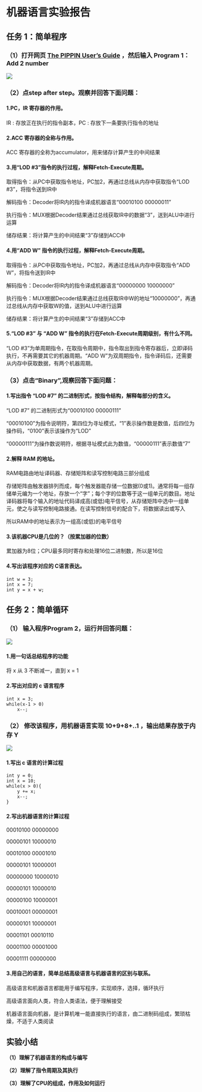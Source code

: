 # 机器语言实验报告

## 任务 1：简单程序

### （1）打开网页 [The PIPPIN User’s Guide](https://sysu-swi.github.io/slides/The%20PIPPIN%20User's%20Guide.html#PROG2) ，然后输入 Program 1：Add 2 number

![](http://m.qpic.cn/psb?/V10TtYkp2MvHv1/KPF4*fafkazjYikzKsrTwX9L3D8DXrivYPCtdTB69HM!/b/dDIBAAAAAAAA&bo=8wRgAgAAAAADF6c!&rf=viewer_4)

### （2）点step after step。观察并回答下面问题：

#### 1.PC，IR 寄存器的作用。

IR : 存放正在执行的指令副本，PC : 存放下一条要执行指令的地址

#### 2.ACC 寄存器的全称与作用。

ACC 寄存器的全称为accumulator，用来储存计算产生的中间结果

#### 3.用“LOD #3”指令的执行过程，解释Fetch-Execute周期。

取得指令：从PC中获取指令地址，PC加2，再通过总线从内存中获取指令“LOD #3”，将指令送到IR中

解码指令：Decoder将IR内的指令译成机器语言“00010100 00000011”

执行指令：MUX根据Decoder结果通过总线获取IR中的数据“3”，送到ALU中进行运算

储存结果：将计算产生的中间结果“3”存储到ACC中

#### 4.用“ADD W” 指令的执行过程，解释Fetch-Execute周期。

取得指令：从PC中获取指令地址，PC加2，再通过总线从内存中获取指令“ADD W”，将指令送到IR中

解码指令：Decoder将IR内的指令译成机器语言“00000000 10000000”

执行指令：MUX根据Decoder结果通过总线获取IR中W的地址“10000000”，再通过总线从内存中获取W的值，送到ALU中进行运算

储存结果：将计算产生的中间结果“3”存储到ACC中

#### 5.“LOD #3” 与 “ADD W” 指令的执行在Fetch-Execute周期级别，有什么不同。

“LOD #3”为单周期指令，在取指令周期中，指令取出到指令寄存器后，立即译码执行，不再需要其它的机器周期。“ADD W”为双周期指令，指令译码后，还需要从内存中获取数据，有两个机器周期。

### （3）点击“Binary”,观察回答下面问题：

#### 1.写出指令 “LOD #7” 的二进制形式，按指令结构，解释每部分的含义。

“LOD #7” 的二进制形式为“00010100 00000111”

“00010100”为指令说明符，第四位为寻址模式，“1”表示操作数是数值，后四位为操作码，“0100”表示该操作为“LOD”

“00000111”为操作数说明符，根据寻址模式此为数值，“00000111”表示数值“7”

#### 2.解释 RAM 的地址。

RAM电路由地址译码器、存储矩阵和读写控制电路三部分组成

存储矩阵由触发器排列而成，每个触发器能存储一位数据(0或1)。通常将每一组存储单元编为一个地址，存放一个“字”；每个字的位数等于这一组单元的数目。地址译码器将每个输入的地址代码译成高(或低)电平信号，从存储矩阵中选中一组单元，使之与读写控制电路接通。在读写控制信号的配合下，将数据读出或写入

所以RAM中的地址表示为一组高(或低)的电平信号

#### 3.该机器CPU是几位的？（按累加器的位数）

累加器为8位；CPU最多同时寄存和处理16位二进制数，所以是16位

#### 4.写出该程序对应的 C语言表达。

    int w = 3;
    int x = 7;
    int y = x + w;

## 任务 2：简单循环

### （1） 输入程序Program 2，运行并回答问题：

![](http://m.qpic.cn/psb?/V10TtYkp2MvHv1/IyIQiQn324QsEVFqz*PK6kvCBVSvgX0iFpe.RbUUfAQ!/b/dDQBAAAAAAAA&bo=NgZIAgAAAAADF0g!&rf=viewer_4)

#### 1.用一句话总结程序的功能

将 x 从 3 不断减一，直到 x = 1

#### 2.写出对应的 c 语言程序

    int x = 3;
    while(x-1 > 0)
        x--;
    

### （2） 修改该程序，用机器语言实现 10+9+8+..1 ，输出结果存放于内存 Y

![](http://m.qpic.cn/psb?/V10TtYkp2MvHv1/Uaonensxfvs0K8QzXyEqjvQ2AwTBTJArUfNo9ArvoO4!/b/dFMBAAAAAAAA&bo=YAKTAQAAAAACN.M!&rf=viewer_4)

#### 1.写出 c 语言的计算过程


    int y = 0;
    int x = 10;
    while(x > 0){
        y += x;
        x--;
    }


#### 2.写出机器语言的计算过程

00010100 00000000

00000101 10000010

00010100 00001010

00000101 10000001

00000000 10000010

00000101 10000010

00000100 10000001

00010001 00000001

00000101 10000001

00001101 00010110

00001100 00001000

00001111 00000000

#### 3.用自己的语言，简单总结高级语言与机器语言的区别与联系。

高级语言和机器语言都能用于编写程序，实现顺序，选择，循环执行

高级语言面向人类，符合人类语法，便于理解接受

机器语言面向机器，是计算机唯一能直接执行的语言，由二进制码组成，繁琐枯燥，不适于人类阅读


## 实验小结

**（1）理解了机器语言的构成与编写**

**（2）理解了指令周期及其执行**

**（3）理解了CPU的组成，作用及如何运行**